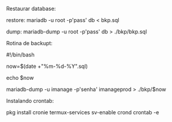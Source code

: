 Restaurar database:

restore: mariadb -u root -p'pass' db < bkp.sql

dump: mariadb-dump -u root -p'pass'  db > ./bkp/bkp.sql


Rotina de backupt:

#!/bin/bash

now=$(date +"%m-%d-%Y".sql)

echo $now

mariadb-dump -u imanage -p'senha' imanageprod > ./bkp/$now



Instalando crontab:

pkg install cronie termux-services
sv-enable crond
crontab -e 

